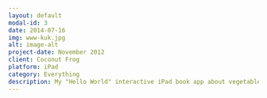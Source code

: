 ```yaml
---
layout: default
modal-id: 3
date: 2014-07-16
img: www-kuk.jpg
alt: image-alt
project-date: November 2012
client: Coconut Frog
platform: iPad
category: Everything
description: My "Hello World" interactive iPad book app about vegetables, developed while learning programming + Cocos2d back in 2012. Done as a one-person-orchestra - without an artist, I also did the awkward graphics myself. Won <b>Best iOS Education App</b> at the Polish <b>AppAwards</b>. Reached number 2 in the <i>Books</i> category in Poland. No longer available on the App Store!
---
```

